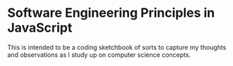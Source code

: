 # Software Engineering Principles in JavaScript

This is intended to be a coding sketchbook of sorts to capture my thoughts and observations as I study up on computer science concepts.
